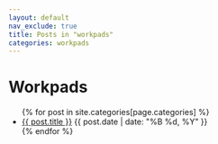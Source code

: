 ```yaml
---
layout: default
nav_exclude: true
title: Posts in "workpads"
categories: workpads
---
```


<h1>Workpads</h1>
<ul>
  {% for post in site.categories[page.categories] %}
    <li>
      <a href="{{ post.url | relative_url }}">{{ post.title }}</a>
      <span>{{ post.date | date: "%B %d, %Y" }}</span>
    </li>
  {% endfor %}
</ul>
